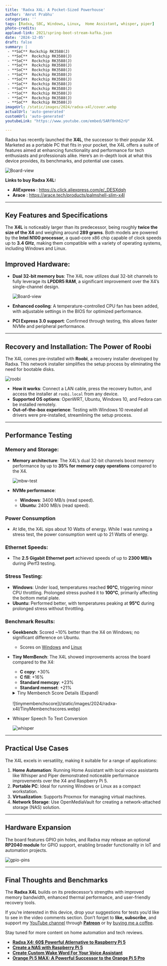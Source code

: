 ```yaml
---
title: 'Radxa X4L: A Pocket-Sized Powerhouse'
author: 'Amrut Prabhu'
categories: ''
tags: [Radxa, SBC, Windows, Linux,  Home Assistant, whisper, piper]
photo-credits:
applaud-link: 2021/spring-boot-stream-kafka.json
date: '2024-12-05'
draft: false
summary: |
 - **SoC** Rockchip RK3588(J)
 - **SoC**  Rockchip RK3588(J)
 - **SoC**  Rockchip RK3588(J)
 - **SoC**  Rockchip RK3588(J)
 - **SoC**  Rockchip RK3588(J)
 - **SoC**  Rockchip RK3588(J)
 - **SoC**  Rockchip RK3588(J)
 - **SoC**  Rockchip RK3588(J)
 - **SoC**  Rockchip RK3588(J)
 - **SoC**  Rockchip RK3588(J)
 - **SoC**  Rockchip RK3588(J)
 - **SoC**  Rockchip RK3588(J)
imageUrl: /static/images/2024/radxa-x4l/cover.webp
actualUrl: 'auto-generated'
customUrl: 'auto-generated'
youtubeLink: "https://www.youtube.com/embed/5ARf0nh62rU"

---
```

<TOCInline toc={props.toc} asDisclosure />  


Radxa has recently launched the **X4L**, the successor to their popular X4. Marketed as a portable PC that fits in your pocket, the X4L offers a suite of features aimed at enhancing functionality and performance for tech enthusiasts and professionals alike. Here’s an in-depth look at what this device provides, its benchmarks, and potential use cases.

![Board-view](/static/images/2024/radxa-x4l/board-view-1.webp)

**Links to buy Radxa X4L:**
- **AliExpress** : https://s.click.aliexpress.com/e/_DESXdqh
- **Arace** : https://arace.tech/products/palmshell-slim-x4l
----------

## Key Features and Specifications

The **X4L** is noticeably larger than its predecessor, being roughly **twice the size of the X4** and weighing around **289 grams**. Both models are powered by the **Intel N100 processor**, a quad-core x86 chip capable of clock speeds up to **3.4 GHz**, making them compatible with a variety of operating systems, including Windows and Linux.

## Improved Hardware:

-   **Dual 32-bit memory bus**: The X4L now utilizes dual 32-bit channels to fully leverage its **LPDDR5 RAM**, a significant improvement over the X4’s single-channel design.
    
    ![Board-view](/static/images/2024/radxa-x4l/dual-32-bit.webp)

-   **Enhanced cooling**: A temperature-controlled CPU fan has been added, with adjustable settings in the BIOS for optimized performance.
-   **PCI Express 3.0 support**: Confirmed through testing, this allows faster NVMe and peripheral performance.

----------

## Recovery and Installation: The Power of Roobi

The X4L comes pre-installed with **Roobi**, a recovery installer developed by Radxa. This network installer simplifies the setup process by eliminating the need for bootable disks.

![roobi](/static/images/2024/radxa-x4l/roobi.webp)

-   **How it works**: Connect a LAN cable, press the recovery button, and access the installer at `roobi.local` from any device.
-   **Supported OS options**: OpenWRT, Ubuntu, Windows 10, and Fedora can be installed remotely.
-   **Out-of-the-box experience**: Testing with Windows 10 revealed all drivers were pre-installed, streamlining the setup process.

----------

## Performance Testing

### Memory and Storage:

-   **Memory architecture**: The X4L’s dual 32-bit channels boost memory performance by up to **35% for memory copy operations** compared to the X4.
    
    ![mbw-test](/static/images/2024/radxa-x4l/mbw-test.webp)
    

-   **NVMe performance**:
    -  **Windows**: 3400 MB/s (read speed).
    - **Ubuntu**: 2400 MB/s (read speed).

### Power Consumption
- At Idle, the X4L sips about 10 Watts of energy. While I was running a stress test, the power consumption went up to 21 Watts of energy.

### Ethernet Speeds:

-   The **2.5 Gigabit Ethernet port** achieved speeds of up to **2300 MB/s** during iPerf3 testing.

### Stress Testing:

-   **Windows**: Under load, temperatures reached **90°C**, triggering minor CPU throttling. Prolonged stress pushed it to **100°C**, primarily affecting the bottom metal plate.
-   **Ubuntu**: Performed better, with temperatures peaking at **95°C** during prolonged stress without throttling.

### Benchmark Results:

-   **Geekbench**: Scored ~10% better than the X4 on Windows; no significant difference on Ubuntu.
    - Scores on [Windows](https://browser.geekbench.com/v6/cpu/8901652) and [Linux](https://browser.geekbench.com/v6/cpu/8899835)
-   **Tiny MemBench**: The X4L showed improvements across the board compared to the X4:

    -   **C copy**: +30%
    -   **C fill**: +16%
    -   **Standard memcpy**: +23%
    -   **Standard memset**: +21%
    <details>
        <summary>Tiny Membench Score Details (Expand)</summary>

        ```shell
        tinymembench v0.4.9 (simple benchmark for memory throughput and latency)

        ==========================================================================
        == Memory bandwidth tests                                               ==
        ==                                                                      ==
        == Note 1: 1MB = 1000000 bytes                                          ==
        == Note 2: Results for 'copy' tests show how many bytes can be          ==
        ==         copied per second (adding together read and writen           ==
        ==         bytes would have provided twice higher numbers)              ==
        == Note 3: 2-pass copy means that we are using a small temporary buffer ==
        ==         to first fetch data into it, and only then write it to the   ==
        ==         destination (source -> L1 cache, L1 cache -> destination)    ==
        == Note 4: If sample standard deviation exceeds 0.1%, it is shown in    ==
        ==         brackets                                                     ==
        ==========================================================================

        C copy backwards                                     :   7110.9 MB/s (6.1%)
        C copy backwards (32 byte blocks)                    :   7100.4 MB/s (2.4%)
        C copy backwards (64 byte blocks)                    :   7128.2 MB/s
        C copy                                               :   6816.3 MB/s (0.8%)
        C copy prefetched (32 bytes step)                    :   4136.5 MB/s (2.2%)
        C copy prefetched (64 bytes step)                    :   4280.4 MB/s
        C 2-pass copy                                        :   6055.5 MB/s
        C 2-pass copy prefetched (32 bytes step)             :   3142.8 MB/s
        C 2-pass copy prefetched (64 bytes step)             :   3141.7 MB/s (0.1%)
        C fill                                               :   8894.8 MB/s
        C fill (shuffle within 16 byte blocks)               :   8928.3 MB/s (0.2%)
        C fill (shuffle within 32 byte blocks)               :   8919.1 MB/s (3.2%)
        C fill (shuffle within 64 byte blocks)               :   8906.1 MB/s (0.2%)
        ---
        standard memcpy                                      :   9620.9 MB/s
        standard memset                                      :   9253.6 MB/s (0.3%)
        ---
        MOVSB copy                                           :   7101.1 MB/s
        MOVSD copy                                           :   7097.0 MB/s
        SSE2 copy                                            :   7100.3 MB/s
        SSE2 nontemporal copy                                :   9798.7 MB/s
        SSE2 copy prefetched (32 bytes step)                 :   5836.6 MB/s
        SSE2 copy prefetched (64 bytes step)                 :   6093.5 MB/s
        SSE2 nontemporal copy prefetched (32 bytes step)     :   6809.2 MB/s
        SSE2 nontemporal copy prefetched (64 bytes step)     :   7234.2 MB/s (0.2%)
        SSE2 2-pass copy                                     :   5725.8 MB/s (0.1%)
        SSE2 2-pass copy prefetched (32 bytes step)          :   4133.2 MB/s (0.2%)
        SSE2 2-pass copy prefetched (64 bytes step)          :   4267.9 MB/s
        SSE2 2-pass nontemporal copy                         :   2868.6 MB/s
        SSE2 fill                                            :   9249.8 MB/s (0.3%)
        SSE2 nontemporal fill                                :  19631.3 MB/s (0.3%)

        ==========================================================================
        == Memory latency test                                                  ==
        ==                                                                      ==
        == Average time is measured for random memory accesses in the buffers   ==
        == of different sizes. The larger is the buffer, the more significant   ==
        == are relative contributions of TLB, L1/L2 cache misses and SDRAM      ==
        == accesses. For extremely large buffer sizes we are expecting to see   ==
        == page table walk with several requests to SDRAM for almost every      ==
        == memory access (though 64MiB is not nearly large enough to experience ==
        == this effect to its fullest).                                         ==
        ==                                                                      ==
        == Note 1: All the numbers are representing extra time, which needs to  ==
        ==         be added to L1 cache latency. The cycle timings for L1 cache ==
        ==         latency can be usually found in the processor documentation. ==
        == Note 2: Dual random read means that we are simultaneously performing ==
        ==         two independent memory accesses at a time. In the case if    ==
        ==         the memory subsystem can't handle multiple outstanding       ==
        ==         requests, dual random read has the same timings as two       ==
        ==         single reads performed one after another.                    ==
        ==========================================================================

        block size : single random read / dual random read, [MADV_NOHUGEPAGE]
            1024 :    0.0 ns          /     0.0 ns 
            2048 :    0.0 ns          /     0.0 ns 
            4096 :    0.0 ns          /     0.0 ns 
            8192 :    0.0 ns          /     0.0 ns 
            16384 :    0.0 ns          /     0.0 ns 
            32768 :    0.0 ns          /     0.0 ns 
            65536 :    2.5 ns          /     3.7 ns 
            131072 :    3.8 ns          /     4.7 ns 
            262144 :    5.1 ns          /     6.0 ns 
            524288 :    6.4 ns          /     7.2 ns 
        1048576 :    7.1 ns          /     7.5 ns 
        2097152 :    7.9 ns          /     8.2 ns 
        4194304 :   14.0 ns          /    17.3 ns 
        8388608 :   35.5 ns          /    53.1 ns 
        16777216 :   95.7 ns          /   138.6 ns 
        33554432 :  132.3 ns          /   173.5 ns 
        67108864 :  152.0 ns          /   187.9 ns 

        block size : single random read / dual random read, [MADV_HUGEPAGE]
            1024 :    0.0 ns          /     0.0 ns 
            2048 :    0.0 ns          /     0.0 ns 
            4096 :    0.0 ns          /     0.0 ns 
            8192 :    0.0 ns          /     0.0 ns 
            16384 :    0.0 ns          /     0.0 ns 
            32768 :    0.0 ns          /     0.0 ns 
            65536 :    2.5 ns          /     3.7 ns 
            131072 :    3.8 ns          /     4.7 ns 
            262144 :    4.4 ns          /     4.9 ns 
            524288 :    4.7 ns          /     5.0 ns 
        1048576 :    4.9 ns          /     5.0 ns 
        2097152 :    5.3 ns          /     5.3 ns 
        4194304 :   11.3 ns          /    14.4 ns 
        8388608 :   30.7 ns          /    46.5 ns 
        16777216 :   87.4 ns          /   128.3 ns 
        33554432 :  121.6 ns          /   156.4 ns 
        67108864 :  137.7 ns          /   165.2 ns 
        ```
    </details>

    <br/>
    ![tinymembenchscore](/static/images/2024/radxa-x4l/TinyMembenchscores.webp)

- Whisper Speech To Text Conversion

    ![whisper](/static/images/2024/radxa-x4l/whisper.webp)

----------

## Practical Use Cases

The X4L excels in versatility, making it suitable for a range of applications:

1.  **Home Automation**: Running Home Assistant with local voice assistants like Whisper and Piper demonstrated noticeable performance improvements over the X4 and Raspberry Pi 5.
2.  **Portable PC**: Ideal for running Windows or Linux as a compact workstation.
3.  **Virtualization**: Supports Proxmox for managing virtual machines.
4.  **Network Storage**: Use OpenMediaVault for creating a network-attached storage (NAS) solution.

----------

## Hardware Expansion

The board features GPIO pin holes, and Radxa may release an optional **RP2040 module** for GPIO support, enabling broader functionality in IoT and automation projects.

![gpio-pins](/static/images/2024/radxa-x4l/gpio-pins.webp)

----------

## Final Thoughts and Benchmarks

The **Radxa X4L** builds on its predecessor’s strengths with improved memory bandwidth, enhanced thermal performance, and user-friendly recovery tools.

If you’re interested in this device, drop your suggestions for tests you’d like to see in the video comments section. Don’t forget to **like, subscribe**, and support my [YouTube channel](https://www.youtube.com/@SmartHomeCircle) through [**Patreon**](https://www.patreon.com/AmrutPrabhu) or by [buying me a coffee](https://buymeacoffee.com/amrutprabhu).

Stay tuned for more content on home automation and tech reviews.

-   [**Radxa X4: 60$ Powerful Atlernative to Raspberry Pi 5**](https://smarthomecircle.com/radxa-x4-alternative-to-raspberry-pi-5)
-   [**Create a NAS with Raspberry Pi 5**](https://smarthomecircle.com/create-nas-with-raspberry-pi-5)
-   [**Create Custom Wake Word For Your Voice Assistant**](https://smarthomecircle.com/custom-wake-word-for-voice-assistant-with-home-assistant)
-   [**Orange Pi 5 MAX: A Powerful Successor to the Orange Pi 5 Pro**](https://smarthomecircle.com/Orange-pi-5-max-a-powerful-successor-to-orange-pi-5-pro)

